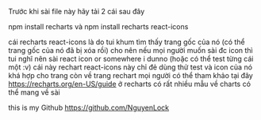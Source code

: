 
Trước khi sài file này hãy tải 2 cái sau đây

npm install recharts
và 
npm install recharts react-icons

cái recharts react-icons là do tui khum tìm thấy trang gốc của nó (có thể trang gốc của nó đã bị xóa rồi) cho nên nếu mọi người muốn sài đc icon thì tui nghĩ nên sài react icon or somewhere i dunno (hoặc có thể test từng cái một :v)
cái này rechart react-icons này chỉ đẻ dùng thử test và icon của nó khá hợp cho trang 
còn về trang rechart mọi người có thể tham khảo tại đây https://recharts.org/en-US/guide
ở recharts có rất nhiều mẫu về charts có thể mang về sài 

this is my Github https://github.com/NguyenLock
